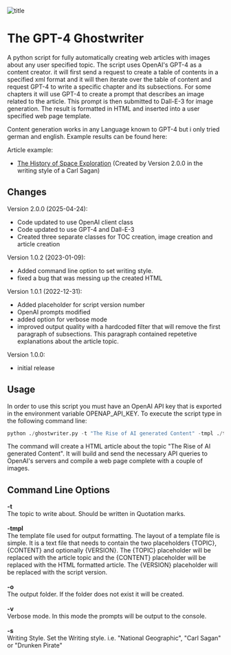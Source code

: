 ![title](https://github.com/user-attachments/assets/dae32013-6d97-446e-ba5a-a24710de9630)

# The GPT-4 Ghostwriter

A python script for fully automatically creating web articles with images about any user specified topic. The script uses OpenAI's GPT-4 as a content creator. it will first send a request to create a table of contents in a specified xml format and it will then iterate over the table of content and request GPT-4 to write a specific chapter and its subsections. For some chapters it will use GPT-4 to create a prompt that describes an image related to the article. This prompt is then submitted to Dall-E-3 for image generation. The result is formatted in HTML and inserted into a user specified web page template. 

Content generation works in any Language known to GPT-4 but i only tried german and english. Example results can be found here: 

Article example:

* [The History of Space Exploration](https://beltoforion.de/de/gpt-ghostwriter/article_history_of_space_exploration/index.php)  (Created by Version 2.0.0 in the writing style of a Carl Sagan)

## Changes

Version 2.0.0 (2025-04-24):
* Code updated to use OpenAI client class
* Code updated to use GPT-4 and Dall-E-3
* Created three separate classes for TOC creation, image creation and article creation

Version 1.0.2 (2023-01-09):
* Added command line option to set writing style.
* fixed a bug that was messing up the created HTML

Version 1.0.1 (2022-12-31):
* Added placeholder for script version number
* OpenAI prompts modified
* added option for verbose mode
* improved output quality with a hardcoded filter that will remove the first paragraph of subsections. This paragraph contained repetetive explanations about the article topic. 

Version 1.0.0:
* initial release

## Usage

In order to use this script you must have an OpenAI API key that is exported in the environment variable OPENAP_API_KEY.
To execute the script type in the following command line:

```python
python ./ghostwriter.py -t "The Rise of AI generated Content" -tmpl ./template.html -o ai_content
```

The command will create a HTML article about the topic "The Rise of AI generated Content". It will build and send the necessary API queries to OpenAI's servers and compile a web page complete with a couple of images. 

 ## Command Line Options

<b>-t</b><br/> The topic to write about. Should be written in Quotation marks.
<br/><br/>
<b>-tmpl</b><br/> The template file used for output formatting. The layout of a template file is simple. It is a text file that needs to contain the two placeholders {TOPIC}, {CONTENT} and optionally {VERSION}. The {TOPIC} placeholder will be replaced with the article topic and the {CONTENT} placeholder will be replaced with the HTML formatted article. The {VERSION} placeholder will be replaced with the script version.
<br/><br/>
<b>-o</b><br/> The output folder. If the folder does not exist it will be created.
<br/><br/>
<b>-v</b><br/> Verbose mode. In this mode the prompts will be output to the console.
<br/><br/>
<b>-s</b><br/> Writing Style. Set the Writing style. i.e. "National Geographic", "Carl Sagan" or "Drunken Pirate"
<br/><br/>
 
